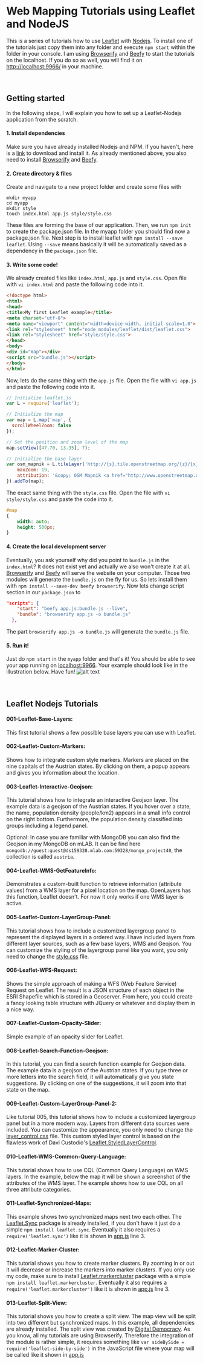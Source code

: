 # Web Mapping Tutorials using Leaflet and NodeJS


This is a series of tutorials how to use [Leaflet](http://leafletjs.com/) with [Nodejs](https://nodejs.org/en/). To install one of the tutorials just copy them into any folder and execute `npm start` within the folder in your console.
I am using [Browserify](http://browserify.org/) and [Beefy](http://didact.us/beefy/) to start the tutorials on the localhost. If you do so as well, you will find it on <http://localhost:9966/> in your machine.<br><br><br>

## Getting started
In the following steps, I will explain you how to set up a Leaflet-Nodejs application from the scratch.

#### 1. Install dependencies
Make sure you have already installed Nodejs and NPM. If you haven't, here is a [link](https://nodejs.org/en/download/) to download and install it. As already mentioned above, you also need to install [Browserify](http://browserify.org/) and [Beefy](http://didact.us/beefy/).<br>

#### 2. Create directory & files
Create and navigate to a new project folder and create some files with 
```
mkdir myapp
cd myapp
mkdir style
touch index.html app.js style/style.css
```
These files are forming the base of our application. Then, we run `npm init` to create the package.json file. In the myapp folder you should find now a package.json file. Next step is to install leaflet with `npm install --save leaflet`. Using `--save` means basically it will be automatically saved as a dependency in the `package.json` file.<br>

#### 3. Write some code!
We already created files like `index.html`, `app.js` and `style.css`. Open file with `vi index.html` and paste the following code into it.
```html
<!doctype html>
<html>
<head>
<title>My first Leaflet example</title>
<meta charset="utf-8">
<meta name="viewport" content="width=device-width, initial-scale=1.0">
<link rel="stylesheet" href="node_modules/leaflet/dist/leaflet.css">
<link rel="stylesheet" href="style/style.css">
</head>
<body>
<div id="map"></div>
<script src="bundle.js"></script>
</body>
</html>
```
Now, lets do the same thing with the `app.js` file. Open the file with `vi app.js` and paste the following code into it.
```javascript
// Initialize leaflet.js
var L = require('leaflet');

// Initialize the map
var map = L.map('map', {
  scrollWheelZoom: false
});

// Set the position and zoom level of the map
map.setView([47.70, 13.35], 7);

// Initialize the base layer
var osm_mapnik = L.tileLayer('http://{s}.tile.openstreetmap.org/{z}/{x}/{y}.png', {
	maxZoom: 19,
	attribution: '&copy; OSM Mapnik <a href="http://www.openstreetmap.org/copyright">OpenStreetMap</a>'
}).addTo(map);
```
The exact same thing with the `style.css` file. Open the file with `vi style/style.css` and paste the code into it.
```css
#map
{
    width: auto;
    height: 500px;
}
```
#### 4. Create the local development server
Eventually, you ask yourself why did you point to `bundle.js` in the `index.html`? It does not exist yet and actually we also won't create it at all. [Browserify](http://browserify.org/) and [Beefy](http://didact.us/beefy/) will serve the website on your computer. Those two modules will generate the `bundle.js` on the fly for us. So lets install them with `npm install --save-dev beefy browserify`.
Now lets change script section in our `package.json` to 
```json
"scripts": {
    "start": "beefy app.js:bundle.js --live",
    "bundle": "browserify app.js -o bundle.js"
  },
```
The part `browserify app.js -o bundle.js` will generate the `bundle.js` file.

#### 5. Run it!
Just do `npm start` in the `myapp` folder and that's it! You should be able to see your app running on [localhost:9966](http://localhost:9966). Your example should look like in the illustration below. Have fun!
![alt text](https://github.com/g07kore/leaflet-nodejs-tutorials/blob/master/001-Leaflet-BaseLayers/style/example.png "")
<br><br><br>
## Leaflet Nodejs Tutorials

#### 001-Leaflet-Base-Layers:
This first tutorial shows a few possible base layers you can use with Leaflet.

#### 002-Leaflet-Custom-Markers:
Shows how to integrate custom style markers. Markers are placed on the nine capitals of the Austrian states. By clicking on them, a popup appears and gives you information about the location.

#### 003-Leaflet-Interactive-Geojson:
This tutorial shows how to integrate an interactive Geojson layer. The example data is a geojson of the Austrian states. If you hover over a state, the name, population density (people/km2) appears in a small info control on the right bottom. Furthermore, the population density classified into groups including a legend panel.

Optional: In case you are familiar with MongoDB you can also find the Geojson in my MongoDB on mLAB. It can be find here `mongodb://guest:guest@ds159328.mlab.com:59328/mongo_project40`, the collection is called `austria`.

#### 004-Leaflet-WMS-GetFeatureInfo:
Demonstrates a custom-built function to retrieve information (attribute values) from a WMS layer for a pixel location on the map. OpenLayers has this function, Leaflet doesn't. For now it only works if one WMS layer is active.

#### 005-Leaflet-Custom-LayerGroup-Panel:
This tutorial shows how to include a customized layergroup panel to represent the displayed layers in a ordered way. I have included layers from different layer sources, such as a few base layers, WMS and Geojson. You can customize the styling of the layergroup panel like you want, you only need to change the [style.css](https://github.com/g07kore/leaflet-nodejs-tutorials/blob/master/005-Leaflet-Custom-LayerGroup-Panel/style/style.css) file.

#### 006-Leaflet-WFS-Request:
Shows the simple approach of making a WFS (Web Feature Service) Request on Leaflet. The result is a JSON structure of each object in the ESRI Shapefile which is stored in a Geoserver. From here, you could create a fancy looking table structure with JQuery or whatever and display them in a nice way.

#### 007-Leaflet-Custom-Opacity-Slider:
Simple example of an opacity slider for Leaflet.


#### 008-Leaflet-Search-Function-Geojson:
In this tutorial, you can find a search function example for Geojson data. The example data is a geojson of the Austrian states. If you type three or more letters into the search field, it will automatically give you state suggestions. By clicking on one of the suggestions, it will zoom into that state on the map.

#### 009-Leaflet-Custom-LayerGroup-Panel-2:
Like tutorial 005, this tutorial shows how to include a customized layergroup panel but in a more modern way. Layers from different data sources were included. You can customize the appearance, you only need to change the [layer_control.css](https://github.com/g07kore/leaflet-nodejs-tutorials/blob/master/009-Leaflet-Custom-LayerGroup-Panel-2/style/layer_control.css) file. This custom styled layer control is based on the flawless work of Davi Custodio's [Leaflet.StyledLayerControl](https://github.com/davicustodio/Leaflet.StyledLayerControl).

#### 010-Leaflet-WMS-Common-Query-Language:
This tutorial shows how to use CQL (Common Query Language) on WMS layers. In the example, below the map it will be shown a screenshot of the attributes of the WMS layer. The example shows how to use CQL on all three attribute categories.

#### 011-Leaflet-Synchronized-Maps:
This example shows two synchronized maps next two each other. The [Leaflet.Sync](https://github.com/turban/Leaflet.Sync) package is already installed, if you don't have it just do a simple `npm install leaflet.sync`. Eventually it also requires a ```require('leaflet.sync')``` like it is shown in [app.js](https://github.com/g07kore/leaflet-nodejs-tutorials/blob/master/011-Leaflet-Synchronized-Maps/app.js) line 3.

#### 012-Leaflet-Marker-Cluster:
This tutorial shows you how to create marker clusters. By zooming in or out it will decrease or increase the markers into marker clusters. If you only use my code, make sure to install [Leaflet.markercluster](https://github.com/Leaflet/Leaflet.markercluster) package with a simple `npm install leaflet.markercluster`. Eventually it also requires a ```require('leaflet.markercluster')``` like it is shown in [app.js](https://github.com/g07kore/leaflet-nodejs-tutorials/blob/master/012-Leaflet-Marker-Cluster/app.js) line 3.

#### 013-Leaflet-Split-View:
This tutorial shows you how to create a split view. The map view will be split into two different but synchronized maps. In this example, all dependencies are already installed. The split view was created by [Digital Democracy](https://github.com/digidem/leaflet-side-by-side). As you know, all my tutorials are using Browserify. Therefore the integration of the module is rather simple, it requires something like `var sideBySide = require('leaflet-side-by-side')` in the JavaScript file where your map will be called like it shown in [app.js](https://github.com/g07kore/Web-Mapping-Leaflet-NodeJS-Tutorials/blob/master/013-Leaflet-Split-View/app.js)
